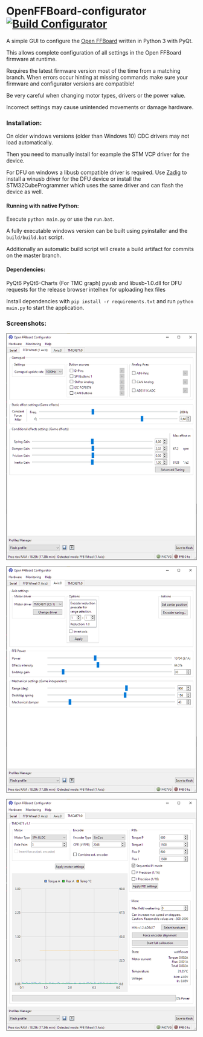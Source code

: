 # OpenFFBoard-configurator [![Build Configurator](https://github.com/Ultrawipf/OpenFFBoard-configurator/actions/workflows/build.yml/badge.svg)](https://github.com/Ultrawipf/OpenFFBoard-configurator/actions/workflows/build.yml)
A simple GUI to configure the [Open FFBoard](https://github.com/Ultrawipf/OpenFFBoard) written in Python 3 with PyQt. 

This allows complete configuration of all settings in the Open FFBoard firmware at runtime.

Requires the latest firmware version most of the time from a matching branch.
When errors occur hinting at missing commands make sure your firmware and configurator versions are compatible!

Be very careful when changing motor types, drivers or the power value.

Incorrect settings may cause unintended movements or damage hardware.


### Installation:
On older windows versions (older than Windows 10) CDC drivers may not load automatically.

Then you need to manually install for example the STM VCP driver for the device.

For DFU on windows a libusb compatible driver is required. Use [Zadig](http://zadig.akeo.ie/) to install a winusb driver for the DFU device or install the STM32CubeProgrammer which uses the same driver and can flash the device as well.

#### Running with native Python:

Execute `python main.py` or use the `run.bat`.

A fully executable windows version can be built using pyinstaller and the `build/build.bat` script.

Additionally an automatic build script will create a build artifact for commits on the master branch.


#### Dependencies:

PyQt6
PyQt6-Charts (For TMC graph)
pyusb and libusb-1.0.dll for DFU
requests for the release browser
intelhex for uploading hex files

Install dependencies with `pip install -r requirements.txt` and run `python main.py` to start the application.

### Screenshots:

![FFB Window](screenshots/FFBwheel.png?raw=true)


![Axis Window](screenshots/Axispage.png?raw=true)


![TMC Window](screenshots/TMC.png?raw=true)
